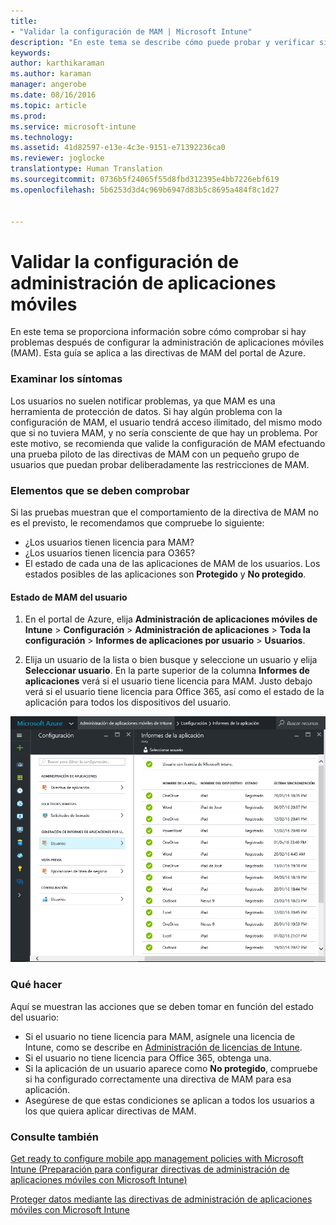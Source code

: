 ```yaml
---
title:
- "Validar la configuración de MAM | Microsoft Intune"
description: "En este tema se describe cómo puede probar y verificar si su directiva de MAM está configurada correctamente y funciona según lo esperado."
keywords: 
author: karthikaraman
ms.author: karaman
manager: angerobe
ms.date: 08/16/2016
ms.topic: article
ms.prod: 
ms.service: microsoft-intune
ms.technology: 
ms.assetid: 41d82597-e13e-4c3e-9151-e71392236ca0
ms.reviewer: joglocke
translationtype: Human Translation
ms.sourcegitcommit: 0736b5f24065f55d8fbd312395e4bb7226ebf619
ms.openlocfilehash: 5b6253d3d4c969b6947d83b5c8695a484f8c1d27


---
```


# Validar la configuración de administración de aplicaciones móviles

En este tema se proporciona información sobre cómo comprobar si hay problemas después de configurar la administración de aplicaciones móviles (MAM). Esta guía se aplica a las directivas de MAM del portal de Azure.

### Examinar los síntomas
Los usuarios no suelen notificar problemas, ya que MAM es una herramienta de protección de datos. Si hay algún problema con la configuración de MAM, el usuario tendrá acceso ilimitado, del mismo modo que si no tuviera MAM, y no sería consciente de que hay un problema. Por este motivo, se recomienda que valide la configuración de MAM efectuando una prueba piloto de las directivas de MAM con un pequeño grupo de usuarios que puedan probar deliberadamente las restricciones de MAM.


### Elementos que se deben comprobar

Si las pruebas muestran que el comportamiento de la directiva de MAM no es el previsto, le recomendamos que compruebe lo siguiente:

- ¿Los usuarios tienen licencia para MAM?
- ¿Los usuarios tienen licencia para O365?
- El estado de cada una de las aplicaciones de MAM de los usuarios. Los estados posibles de las aplicaciones son **Protegido** y **No protegido**.

#### Estado de MAM del usuario
1. En el portal de Azure, elija **Administración de aplicaciones móviles de Intune** > **Configuración** > **Administración de aplicaciones** > **Toda la configuración** > **Informes de aplicaciones por usuario** > **Usuarios**.

2. Elija un usuario de la lista o bien busque y seleccione un usuario y elija **Seleccionar usuario**. En la parte superior de la columna **Informes de aplicaciones** verá si el usuario tiene licencia para MAM. Justo debajo verá si el usuario tiene licencia para Office 365, así como el estado de la aplicación para todos los dispositivos del usuario.

![Estado de aplicación para MAM](..\media\ts-mam-user-apps.png) 

### Qué hacer
Aquí se muestran las acciones que se deben tomar en función del estado del usuario:

- Si el usuario no tiene licencia para MAM, asígnele una licencia de Intune, como se describe en [Administración de licencias de Intune](..\get-started\start-with-a-paid-subscription-to-microsoft-intune).
- Si el usuario no tiene licencia para Office 365, obtenga una.
- Si la aplicación de un usuario aparece como **No protegido**, compruebe si ha configurado correctamente una directiva de MAM para esa aplicación.
- Asegúrese de que estas condiciones se aplican a todos los usuarios a los que quiera aplicar directivas de MAM.

### Consulte también
[Get ready to configure mobile app management policies with Microsoft Intune (Preparación para configurar directivas de administración de aplicaciones móviles con Microsoft Intune)](..\deploy-use\get-ready-to-configure-mobile-app-management-policies-with-microsoft-intune)

[Proteger datos mediante las directivas de administración de aplicaciones móviles con Microsoft Intune](..\deploy-use\protect-app-data-using-mobile-app-management-policies-with-microsoft-intune)



<!--HONumber=Oct16_HO1-->


